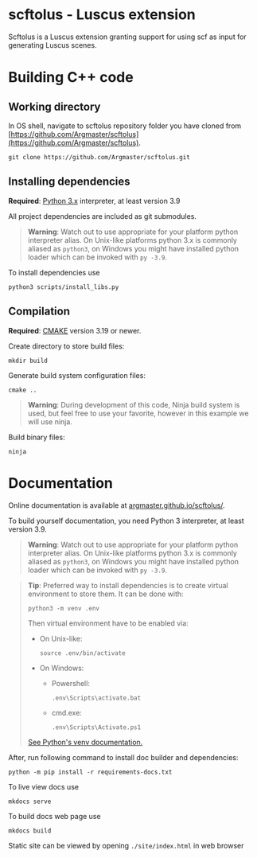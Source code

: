 # scftolus - Luscus extension

Scftolus is a Luscus extension granting support for using scf as
input for generating Luscus scenes.

# Building C++ code

## Working directory

In OS shell, navigate to scftolus repository folder you have cloned from [https://github.com/Argmaster/scftolus](https://github.com/Argmaster/scftolus).

```
git clone https://github.com/Argmaster/scftolus.git
```

## Installing dependencies

**Required**: [Python 3.x](https://www.python.org/downloads/) interpreter, at least version 3.9

All project dependencies are included as git submodules.

> **Warning**:
> Watch out to use appropriate for your platform python interpreter alias.
> On Unix-like platforms python 3.x is commonly aliased as `python3`, on Windows
> you might have installed python loader which can be invoked with `py -3.9`.

To install dependencies use

```
python3 scripts/install_libs.py
```

## Compilation

**Required**: [CMAKE](https://cmake.org/download/) version 3.19 or newer.

Create directory to store build files:

```
mkdir build
```

Generate build system configuration files:

```
cmake ..
```

> **Warning**:
> During development of this code, Ninja build system is used,
> but feel free to use your favorite, however in this example
> we will use ninja.

Build binary files:

```
ninja
```

# Documentation

Online documentation is available at [argmaster.github.io/scftolus/](https://argmaster.github.io/scftolus/).

To build yourself documentation, you need Python 3 interpreter,
at least version 3.9.

> **Warning**:
> Watch out to use appropriate for your platform python interpreter alias.
> On Unix-like platforms python 3.x is commonly aliased as `python3`, on Windows
> you might have installed python loader which can be invoked with `py -3.9`.

> **Tip**:
> Preferred way to install dependencies is to create virtual environment to store them.
> It can be done with:
>
> ```
> python3 -m venv .env
> ```
>
> Then virtual environment have to be enabled via:
>
> -   On Unix-like:
>
>     ```
>     source .env/bin/activate
>     ```
>
> -   On Windows:
>
>     -   Powershell:
>         ```
>         .env\Scripts\activate.bat
>         ```
>     -   cmd.exe:
>         ```
>         .env\Scripts\Activate.ps1
>         ```
>
> [See Python's venv documentation.](https://docs.python.org/3/library/venv.html)

After, run following command to install doc
builder and dependencies:

```
python -m pip install -r requirements-docs.txt
```

To live view docs use

```
mkdocs serve
```

To build docs web page use

```
mkdocs build
```

Static site can be viewed by opening `./site/index.html` in web browser
